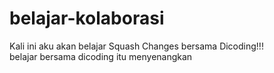 # belajar-kolaborasi
Kali ini aku akan belajar Squash Changes bersama Dicoding!!!<br>
belajar bersama dicoding itu menyenangkan

